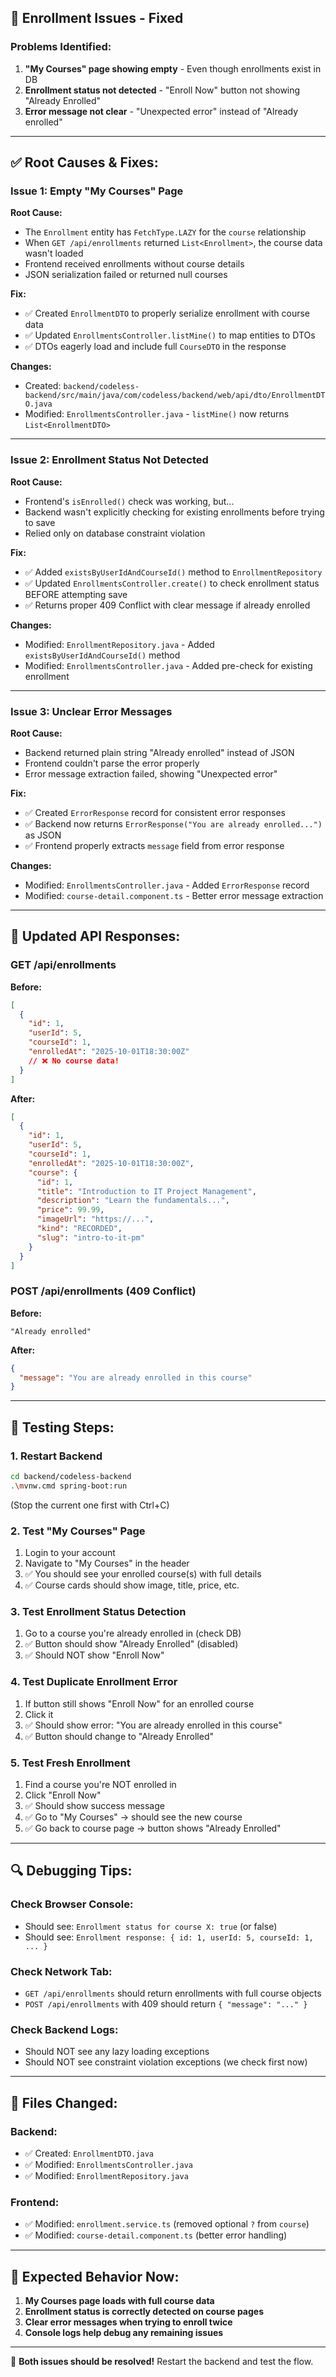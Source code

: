 ## 🔧 Enrollment Issues - Fixed

### Problems Identified:

1. **"My Courses" page showing empty** - Even though enrollments exist in DB
2. **Enrollment status not detected** - "Enroll Now" button not showing "Already Enrolled"
3. **Error message not clear** - "Unexpected error" instead of "Already enrolled"

---

## ✅ Root Causes & Fixes:

### Issue 1: Empty "My Courses" Page

**Root Cause:**
- The `Enrollment` entity has `FetchType.LAZY` for the `course` relationship
- When `GET /api/enrollments` returned `List<Enrollment>`, the course data wasn't loaded
- Frontend received enrollments without course details
- JSON serialization failed or returned null courses

**Fix:**
- ✅ Created `EnrollmentDTO` to properly serialize enrollment with course data
- ✅ Updated `EnrollmentsController.listMine()` to map entities to DTOs
- ✅ DTOs eagerly load and include full `CourseDTO` in the response

**Changes:**
- Created: `backend/codeless-backend/src/main/java/com/codeless/backend/web/api/dto/EnrollmentDTO.java`
- Modified: `EnrollmentsController.java` - `listMine()` now returns `List<EnrollmentDTO>`

---

### Issue 2: Enrollment Status Not Detected

**Root Cause:**
- Frontend's `isEnrolled()` check was working, but...
- Backend wasn't explicitly checking for existing enrollments before trying to save
- Relied only on database constraint violation

**Fix:**
- ✅ Added `existsByUserIdAndCourseId()` method to `EnrollmentRepository`
- ✅ Updated `EnrollmentsController.create()` to check enrollment status BEFORE attempting save
- ✅ Returns proper 409 Conflict with clear message if already enrolled

**Changes:**
- Modified: `EnrollmentRepository.java` - Added `existsByUserIdAndCourseId()` method
- Modified: `EnrollmentsController.java` - Added pre-check for existing enrollment

---

### Issue 3: Unclear Error Messages

**Root Cause:**
- Backend returned plain string "Already enrolled" instead of JSON
- Frontend couldn't parse the error properly
- Error message extraction failed, showing "Unexpected error"

**Fix:**
- ✅ Created `ErrorResponse` record for consistent error responses
- ✅ Backend now returns `ErrorResponse("You are already enrolled...")` as JSON
- ✅ Frontend properly extracts `message` field from error response

**Changes:**
- Modified: `EnrollmentsController.java` - Added `ErrorResponse` record
- Modified: `course-detail.component.ts` - Better error message extraction

---

## 📝 Updated API Responses:

### GET /api/enrollments
**Before:**
```json
[
  {
    "id": 1,
    "userId": 5,
    "courseId": 1,
    "enrolledAt": "2025-10-01T18:30:00Z"
    // ❌ No course data!
  }
]
```

**After:**
```json
[
  {
    "id": 1,
    "userId": 5,
    "courseId": 1,
    "enrolledAt": "2025-10-01T18:30:00Z",
    "course": {
      "id": 1,
      "title": "Introduction to IT Project Management",
      "description": "Learn the fundamentals...",
      "price": 99.99,
      "imageUrl": "https://...",
      "kind": "RECORDED",
      "slug": "intro-to-it-pm"
    }
  }
]
```

### POST /api/enrollments (409 Conflict)
**Before:**
```
"Already enrolled"
```

**After:**
```json
{
  "message": "You are already enrolled in this course"
}
```

---

## 🧪 Testing Steps:

### 1. Restart Backend
```bash
cd backend/codeless-backend
.\mvnw.cmd spring-boot:run
```
(Stop the current one first with Ctrl+C)

### 2. Test "My Courses" Page
1. Login to your account
2. Navigate to "My Courses" in the header
3. ✅ You should see your enrolled course(s) with full details
4. ✅ Course cards should show image, title, price, etc.

### 3. Test Enrollment Status Detection
1. Go to a course you're already enrolled in (check DB)
2. ✅ Button should show "Already Enrolled" (disabled)
3. ✅ Should NOT show "Enroll Now"

### 4. Test Duplicate Enrollment Error
1. If button still shows "Enroll Now" for an enrolled course
2. Click it
3. ✅ Should show error: "You are already enrolled in this course"
4. ✅ Button should change to "Already Enrolled"

### 5. Test Fresh Enrollment
1. Find a course you're NOT enrolled in
2. Click "Enroll Now"
3. ✅ Should show success message
4. ✅ Go to "My Courses" → should see the new course
5. ✅ Go back to course page → button shows "Already Enrolled"

---

## 🔍 Debugging Tips:

### Check Browser Console:
- Should see: `Enrollment status for course X: true` (or false)
- Should see: `Enrollment response: { id: 1, userId: 5, courseId: 1, ... }`

### Check Network Tab:
- `GET /api/enrollments` should return enrollments with full course objects
- `POST /api/enrollments` with 409 should return `{ "message": "..." }`

### Check Backend Logs:
- Should NOT see any lazy loading exceptions
- Should NOT see constraint violation exceptions (we check first now)

---

## 📂 Files Changed:

### Backend:
- ✅ Created: `EnrollmentDTO.java`
- ✅ Modified: `EnrollmentsController.java`
- ✅ Modified: `EnrollmentRepository.java`

### Frontend:
- ✅ Modified: `enrollment.service.ts` (removed optional `?` from `course`)
- ✅ Modified: `course-detail.component.ts` (better error handling)

---

## 🎯 Expected Behavior Now:

1. **My Courses page loads with full course data**
2. **Enrollment status is correctly detected on course pages**
3. **Clear error messages when trying to enroll twice**
4. **Console logs help debug any remaining issues**

---

🎉 **Both issues should be resolved!** Restart the backend and test the flow.

